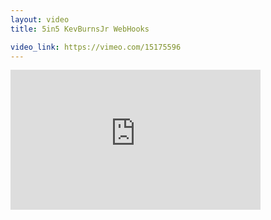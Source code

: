 ```yaml
---
layout: video
title: 5in5 KevBurnsJr WebHooks

video_link: https://vimeo.com/15175596
---
```

<iframe src="https://player.vimeo.com/video/15175596?title=0&byline=0&portrait=0&badge=0&autopause=0&player_id=0" width="400" height="224" frameborder="0" title="5in5 KevBurnsJr WebHooks" webkitallowfullscreen mozallowfullscreen allowfullscreen></iframe>